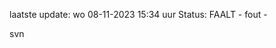 laatste update: 
wo 08-11-2023 15:34   uur 
Status: FAALT - fout - 
<div class="service R">svn</div>